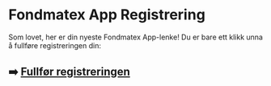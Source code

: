 # Fondmatex App Registrering

Som lovet, her er din nyeste Fondmatex App-lenke! Du er bare ett klikk unna å fullføre registreringen din:

## ➡️ [Fullfør registreringen](https://is.gd/XZYCIJ)